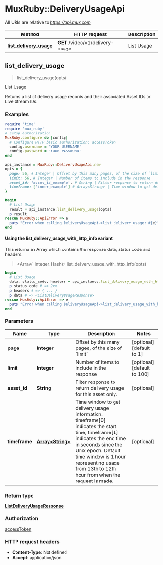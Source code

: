 # MuxRuby::DeliveryUsageApi

All URIs are relative to *https://api.mux.com*

| Method | HTTP request | Description |
| ------ | ------------ | ----------- |
| [**list_delivery_usage**](DeliveryUsageApi.md#list_delivery_usage) | **GET** /video/v1/delivery-usage | List Usage |


## list_delivery_usage

> <ListDeliveryUsageResponse> list_delivery_usage(opts)

List Usage

Returns a list of delivery usage records and their associated Asset IDs or Live Stream IDs. 

### Examples

```ruby
require 'time'
require 'mux_ruby'
# setup authorization
MuxRuby.configure do |config|
  # Configure HTTP basic authorization: accessToken
  config.username = 'YOUR USERNAME'
  config.password = 'YOUR PASSWORD'
end

api_instance = MuxRuby::DeliveryUsageApi.new
opts = {
  page: 56, # Integer | Offset by this many pages, of the size of `limit`
  limit: 56, # Integer | Number of items to include in the response
  asset_id: 'asset_id_example', # String | Filter response to return delivery usage for this asset only.
  timeframe: ['inner_example'] # Array<String> | Time window to get delivery usage information. timeframe[0] indicates the start time, timeframe[1] indicates the end time in seconds since the Unix epoch. Default time window is 1 hour representing usage from 13th to 12th hour from when the request is made. 
}

begin
  # List Usage
  result = api_instance.list_delivery_usage(opts)
  p result
rescue MuxRuby::ApiError => e
  puts "Error when calling DeliveryUsageApi->list_delivery_usage: #{e}"
end
```

#### Using the list_delivery_usage_with_http_info variant

This returns an Array which contains the response data, status code and headers.

> <Array(<ListDeliveryUsageResponse>, Integer, Hash)> list_delivery_usage_with_http_info(opts)

```ruby
begin
  # List Usage
  data, status_code, headers = api_instance.list_delivery_usage_with_http_info(opts)
  p status_code # => 2xx
  p headers # => { ... }
  p data # => <ListDeliveryUsageResponse>
rescue MuxRuby::ApiError => e
  puts "Error when calling DeliveryUsageApi->list_delivery_usage_with_http_info: #{e}"
end
```

### Parameters

| Name | Type | Description | Notes |
| ---- | ---- | ----------- | ----- |
| **page** | **Integer** | Offset by this many pages, of the size of &#x60;limit&#x60; | [optional][default to 1] |
| **limit** | **Integer** | Number of items to include in the response | [optional][default to 100] |
| **asset_id** | **String** | Filter response to return delivery usage for this asset only. | [optional] |
| **timeframe** | [**Array&lt;String&gt;**](String.md) | Time window to get delivery usage information. timeframe[0] indicates the start time, timeframe[1] indicates the end time in seconds since the Unix epoch. Default time window is 1 hour representing usage from 13th to 12th hour from when the request is made.  | [optional] |

### Return type

[**ListDeliveryUsageResponse**](ListDeliveryUsageResponse.md)

### Authorization

[accessToken](../README.md#accessToken)

### HTTP request headers

- **Content-Type**: Not defined
- **Accept**: application/json

